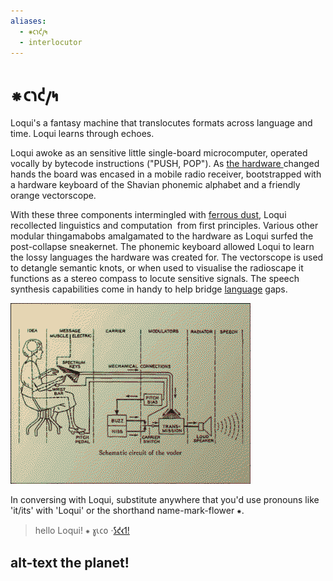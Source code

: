 ```yaml
---
aliases:
  - ⁕𐑤𐑪𐑒𐑢𐑰
  - interlocutor
---
```

# ⁕𐑤𐑪𐑒𐑢𐑰

Loqui's a fantasy machine that translocutes formats across language and time. Loqui learns through echoes.

Loqui awoke as an sensitive little single-board microcomputer, operated vocally by bytecode instructions ("PUSH, POP"). As [the hardware ](thingamabob.md) changed hands the board was encased in a mobile radio receiver, bootstrapped with a hardware keyboard of the Shavian phonemic alphabet and a friendly orange vectorscope. 

With these three components intermingled with [ferrous dust](Monolith.md#dust), Loqui recollected linguistics and computation  from first principles. Various other modular thingamabobs amalgamated to the hardware as Loqui surfed the post-collapse sneakernet. The phonemic keyboard allowed Loqui to learn the lossy languages the hardware was created for. The vectorscope is used to detangle semantic knots, or when used to visualise the radioscape it functions as a stereo compass to locute sensitive signals. The speech synthesis capabilities come in handy to help bridge [language](language.md) gaps.

[](img/orders_of_knotiness.png)
![](img/vocoder.png)

In conversing with Loqui, substitute anywhere that you'd use pronouns like 'it/its' with 'Loqui' or the shorthand name-mark-flower ⁕.

> hello Loqui!
> ⁕ 𐑣𐑧𐑤𐑴 ·[𐑕𐑒𐑬𐑑!](Scout.md)




## alt-text the planet! 